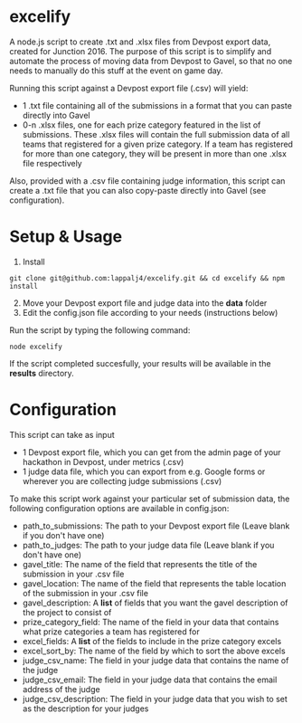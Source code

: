 # excelify
A node.js script to create .txt and .xlsx files from Devpost export data, created for Junction 2016. The purpose of this script is to simplify and automate the process of moving data from Devpost to Gavel, so that no one needs to manually do this stuff at the event on game day.

Running this script against a Devpost export file (.csv) will yield: 

- 1 .txt file containing all of the submissions in a format that you can paste directly into Gavel
- 0-n .xlsx files, one for each prize category featured in the list of submissions. These .xlsx files will contain the full submission data of all teams that registered for a given prize category. If a team has registered for more than one category, they will be present in more than one .xlsx file respectively

Also, provided with a .csv file containing judge information, this script can create a .txt file that you can also copy-paste directly into Gavel (see configuration).

# Setup & Usage
1. Install 

`git clone git@github.com:lappalj4/excelify.git && cd excelify && npm install`

2. Move your Devpost export file and judge data into the **data** folder
3. Edit the config.json file according to your needs (instructions below)

Run the script by typing the following command:

`node excelify`

If the script completed succesfully, your results will be available in the **results** directory.

# Configuration 

This script can take as input 

- 1 Devpost export file, which you can get from the admin page of your hackathon in Devpost, under metrics (.csv)
- 1 judge data file, which you can export from e.g. Google forms or wherever you are collecting judge submissions (.csv)

To make this script work against your particular set of submission data, the following configuration options are available in config.json:

- path_to_submissions: The path to your Devpost export file (Leave blank if you don't have one)
- path_to_judges: The path to your judge data file (Leave blank if you don't have one)
- gavel_title: The name of the field that represents the title of the submission in your .csv file
- gavel_location: The name of the field that represents the table location of the submission in your .csv file
- gavel_description: A **list** of fields that you want the gavel description of the project to consist of
- prize_category_field: The name of the field in your data that contains what prize categories a team has registered for
- excel_fields: A **list** of the fields to include in the prize category excels
- excel_sort_by: The name of the field by which to sort the above excels
- judge_csv_name: The field in your judge data that contains the name of the judge
- judge_csv_email: The field in your judge data that contains the email address of the judge
- judge_csv_description: The field in your judge data that you wish to set as the description for your judges
